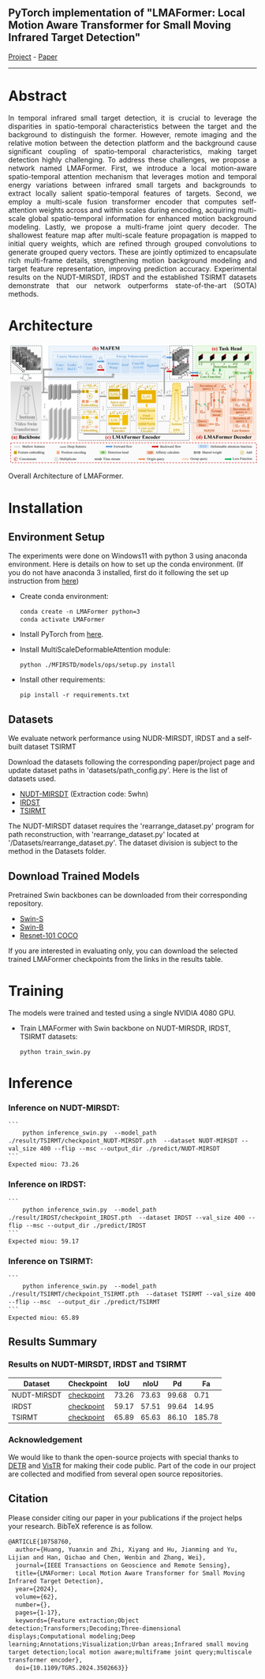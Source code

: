 ## PyTorch implementation of "LMAFormer: Local Motion Aware Transformer for Small Moving Infrared Target Detection" 
[Project](https://github.com/lifier/LMAFormer) - [Paper](https://ieeexplore.ieee.org/document/10758760)
<hr>

# Abstract
<p align="justify">
In temporal infrared small target detection, it is crucial to leverage the disparities in spatio-temporal characteristics between the target and the background to distinguish the former. However, remote imaging and the relative motion between the detection platform and the background cause significant coupling of spatio-temporal characteristics, making target detection highly challenging. To address these challenges, we propose a network named LMAFormer. First, we introduce a local motion-aware spatio-temporal attention mechanism that leverages motion and temporal energy variations between infrared small targets and backgrounds to extract locally salient spatio-temporal features of targets. Second, we employ a multi-scale fusion transformer encoder that computes self-attention weights across and within scales during encoding, acquiring multi-scale global spatio-temporal information for enhanced motion background modeling. Lastly, we propose a multi-frame joint query decoder. The shallowest feature map after multi-scale feature propagation is mapped to initial query weights, which are refined through grouped convolutions to generate grouped query vectors. These are jointly optimized to encapsulate rich multi-frame details, strengthening motion background modeling and target feature representation, improving prediction accuracy. Experimental results on the NUDT-MIRSDT, IRDST and the established TSIRMT datasets demonstrate that our network outperforms state-of-the-art (SOTA) methods.
</p>



# Architecture
<p align="center">
  <img src="pic/LMAFormer_fig_1.png" width="auto" alt="accessibility text">
</p>
Overall Architecture of LMAFormer.

# Installation


## Environment Setup
The experiments were done on Windows11 with python 3 using anaconda environment. Here is details on how to set up the conda environment.
(If you do not have anaconda 3 installed, first do it following the set up instruction from [here](https://www.anaconda.com/products/distribution)) 

* Create conda environment:
 
  ```create environment
  conda create -n LMAFormer python=3
  conda activate LMAFormer
  ```

* Install PyTorch from [here](https://pytorch.org/get-started/locally/). 

* Install MultiScaleDeformableAttention module:
  ```setup
  python ./MFIRSTD/models/ops/setup.py install
  
* Install other requirements:

  ```setup
  pip install -r requirements.txt

## Datasets
We evaluate network performance using NUDR-MIRSDT, IRDST and a self-built dataset TSIRMT

Download the datasets following the corresponding paper/project page and update dataset paths in 'datasets/path_config.py'. 
Here is the list of datasets used. 

- [NUDT-MIRSDT](https://pan.baidu.com/s/1pSN350eurMafLiHBQBnrPA?pwd=5whn) (Extraction code: 5whn)
- [IRDST](https://drive.google.com/file/d/1sb-32pydlpXvlNxwx9niT2t6KP9oMJID/view?usp=sharing)
- [TSIRMT](https://drive.google.com/drive/folders/1aWDNdUWkTOuV3fILbgLDEqM2N2erW05n?usp=sharing)

The NUDT-MIRSDT dataset requires the 'rearrange_dataset.py' program for path reconstruction, with 'rearrange_dataset.py' located at '/Datasets/rearrange_dataset.py'.
The dataset division is subject to the method in the Datasets folder.
## Download Trained Models 
Pretrained Swin backbones can be downloaded from their corresponding repository. 
- [Swin-S](https://github.com/SwinTransformer/storage/releases/download/v1.0.4/swin_small_patch244_window877_kinetics400_1k.pth)
- [Swin-B](https://github.com/SwinTransformer/storage/releases/download/v1.0.4/swin_base_patch244_window877_kinetics400_22k.pth)
- [Resnet-101 COCO](https://drive.google.com/file/d/1NGuaew1d0x0kdK2XR_J3Vlmc6OGtOe58/view?usp=sharing)

If you are interested in evaluating only, you can download the selected trained LMAFormer checkpoints from the links in the results table.   


# Training 

The models were trained and tested using a single NVIDIA 4080 GPU.  

* Train LMAFormer with Swin backbone on NUDT-MIRSDR, IRDST, TSIRMT datasets:
  ```
  python train_swin.py
  ```

# Inference
### Inference on NUDT-MIRSDT:
    ```
        python inference_swin.py  --model_path ./result/TSIRMT/checkpoint_NUDT-MIRSDT.pth  --dataset NUDT-MIRSDT --val_size 400 --flip --msc --output_dir ./predict/NUDT-MIRSDT  
    ```
    Expected miou: 73.26
### Inference on IRDST:
    ```
        python inference_swin.py  --model_path ./result/IRDST/checkpoint_IRDST.pth  --dataset IRDST --val_size 400 --flip --msc --output_dir ./predict/IRDST
    ```
    Expected miou: 59.17
### Inference on TSIRMT:
    ```
        python inference_swin.py  --model_path ./result/TSIRMT/checkpoint_TSIRMT.pth  --dataset TSIRMT --val_size 400 --flip --msc  --output_dir ./predict/TSIRMT
    ```
    Expected miou: 65.89

## Results Summary
### Results on NUDT-MIRSDT, IRDST and TSIRMT
| Dataset  | Checkpoint                                                                                        | IoU  | nIoU | Pd | Fa |
|-----------|---------------------------------------------------------------------------------------------------|------|------|------|------|
| NUDT-MIRSDT | [checkpoint](https://drive.google.com/file/d/1jBYw9jWAhTf7_pCRNWLfBMflhMq25_Vn/view?usp=sharing)  | 73.26 | 73.63 | 99.68 | 0.71 |
| IRDST | [checkpoint](https://drive.google.com/file/d/1LY2OWb3FyXB568vHpakJog1_qaDKOYZO/view?usp=sharing)  | 59.17 | 57.51 | 99.64 | 14.95 |
| TSIRMT | [checkpoint](https://drive.google.com/file/d/1lnVRmUSnrqZIF_j50z5hovpqiaNB4STY/view?usp=sharing)  | 65.89 | 65.63 | 86.10 | 185.78 |

### Acknowledgement
We would like to thank the open-source projects with  special thanks to [DETR](https://github.com/facebookresearch/detr)  and [VisTR](https://github.com/Epiphqny/VisTR) for making their code public. Part of the code in our project are collected and modified from several open source repositories.

## Citation
Please consider citing our paper in your publications if the project helps your research. BibTeX reference is as follow.

```
@ARTICLE{10758760,
  author={Huang, Yuanxin and Zhi, Xiyang and Hu, Jianming and Yu, Lijian and Han, Qichao and Chen, Wenbin and Zhang, Wei},
  journal={IEEE Transactions on Geoscience and Remote Sensing}, 
  title={LMAFormer: Local Motion Aware Transformer for Small Moving Infrared Target Detection}, 
  year={2024},
  volume={62},
  number={},
  pages={1-17},
  keywords={Feature extraction;Object detection;Transformers;Decoding;Three-dimensional displays;Computational modeling;Deep learning;Annotations;Visualization;Urban areas;Infrared small moving target detection;local motion aware;multiframe joint query;multiscale transformer encoder},
  doi={10.1109/TGRS.2024.3502663}}
```

